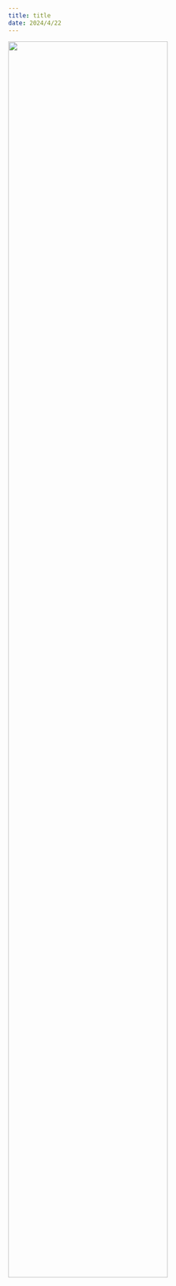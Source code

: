 ```yaml
---
title: title
date: 2024/4/22
---
```


<img style="width:80%;margin:auto" src="https://cdn.jsdelivr.net/gh/llds66/imageBed/githubImage/20240524/Web%E5%BC%80%E5%8F%91.png"/>
